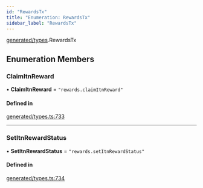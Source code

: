 ```yaml
---
id: "RewardsTx"
title: "Enumeration: RewardsTx"
sidebar_label: "RewardsTx"
---
```


[generated/types](../../../../modules/Generated/Types/Types.md).RewardsTx

## Enumeration Members

### ClaimItnReward

• **ClaimItnReward** = ``"rewards.claimItnReward"``

#### Defined in

[generated/types.ts:733](https://github.com/PolymeshAssociation/polymesh-sdk/blob/372a67e5d/src/generated/types.ts#L733)

___

### SetItnRewardStatus

• **SetItnRewardStatus** = ``"rewards.setItnRewardStatus"``

#### Defined in

[generated/types.ts:734](https://github.com/PolymeshAssociation/polymesh-sdk/blob/372a67e5d/src/generated/types.ts#L734)
